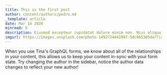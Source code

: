 ```yaml
---
title: This is the first post
author: content/authors/pedro.md
_template: article
date: Mar 16 2020
minread: 6
description: Eiusmod excepteur cupidatat dolore minim non. Nisi aliqua ea fugiat anim aute incididunt reprehenderit velit qui. Sint nostrud fugiat laboris ut.
imgurl: https://images.unsplash.com/photo-1492724441997-5dc865305da7?ixlib=rb-1.2.1&ixid=eyJhcHBfaWQiOjEyMDd9&auto=format&fit=crop&w=1679&q=80
---
```


When you use Tina's GraphQL forms, we know about all of the relationships in your content, this allows us to keep your content in-sync with your form state. Try changing the author in the sidebar, notice the author data changes to reflect your new author!